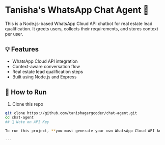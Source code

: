 # Tanisha's WhatsApp Chat Agent 🤖

This is a Node.js-based WhatsApp Cloud API chatbot for real estate lead qualification. It greets users, collects their requirements, and stores context per user.

## 💡 Features
- WhatsApp Cloud API integration
- Context-aware conversation flow
- Real estate lead qualification steps
- Built using Node.js and Express

## 🚀 How to Run

1. Clone this repo
```bash
git clone https://github.com/tanishagargcoder/chat-agent.git
cd chat-agent
## 🔐 Note on API Key

To run this project, **you must generate your own WhatsApp Cloud API key** from the [Meta for Developers](https://developers.facebook.com/) platform. The access token and phone number ID used in the bot are **user-specific** and must be kept private.

---
